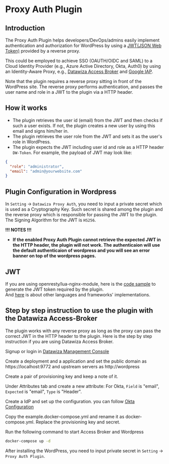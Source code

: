 # Proxy Auth Plugin

## Introduction

The Proxy Auth Plugin helps developers/DevOps/admins easily implement authentication and authorization for WordPress by using a [JWT(JSON Web Token)](https://en.wikipedia.org/wiki/JSON_Web_Token) provided by a reverse proxy.

This could be employed to achieve SSO (OAUTH/OIDC and SAML) to a Cloud Identity Provider (e.g., Azure Active Directory, Okta, Auth0) by using an Identity-Aware Proxy, e.g., [Datawiza Access Broker](https://www.datawiza.com/access-broker) and [Google IAP](https://cloud.google.com/iap).

Note that the plugin requires a reverse proxy sitting in front of the WordPress site. The reverse proxy performs authentication, and passes the user name and role in a JWT to the plugin via a HTTP header.

## How it works

* The plugin retrieves the user id (email) from the JWT and then checks if such a user exists. If not, the plugin creates a new user by using this email and signs him/her in.
* The plugin retrieves the user role from the JWT and sets it as the user\'s role in WordPress.
* The plugin expects the JWT including user id and role as a HTTP header `DW-Token`. For example, the payload of JWT may look like:  

```json
{
  "role": "administrator",
  "email": "admin@yourwebsite.com"
}
```

## Plugin Configuration in Wordpress

In `Setting` -> `Datawiza Proxy Auth`, you need to input a private secret which is used as a Cryptography Key. Such secret is shared among the plugin and the reverse proxy which is responsible for passing the JWT to the plugin. The Signing Algorithm for the JWT is `HS256`.

**!!! NOTES !!!**

* **If the enabled Proxy Auth Plugin cannot retrieve the expected JWT in the HTTP header, the plugin will not work. The authenticaion will use the default authenticaion of wordpress and you will see an error banner on top of the wordpress pages.**

## JWT

If you are using openresty/lua-nginx-module, here is the [code sample](https://github.com/SkyLothar/lua-resty-jwt#synopsis) to generate the JWT token required by the plugin.  
And [here](https://en.wikipedia.org/wiki/JSON_Web_Token#Implementations) is about other languages and frameworks' implementations.

## Step by step instruction to use the plugin with the Datawiza Access-Broker

The plugin works with any reverse proxy as long as the proxy can pass the correct JWT in the HTTP header to the plugin. Here is the step by step instruction if you are using Datawiza Access Broker.

Signup or login in [Datawiza Management Console](https://console.datawiza.com)

Create a deployment and a application and set the public domain as https://localhost:9772 and upstream servers as http://wordpress

Create a pair of provisioning key and keep a note of it.

Under Attributes tab and create a new attribute: For Okta, `Field` is "email", `Expected` is "email", `Type` is "Header".

Create a IdP and set up the configuration. you can follow [Okta Configuration](https://docs.datawiza.com/idp/okta.html)

Copy the example.docker-compose.yml and rename it as docker-compose.yml. Replace the provisioning key and secret.

Run the following command to start Access Broker and Wordpress

```sh
docker-compose up -d
```

After installing the WordPress, you need to input private secret in `Setting` -> `Proxy Auth Plugin`.
